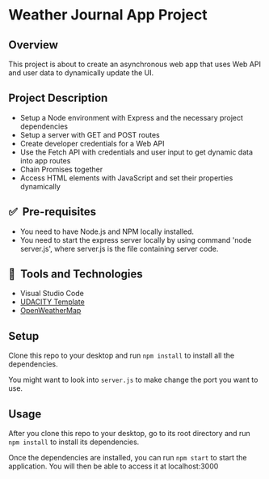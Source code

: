 # Weather Journal App Project

## Overview
This project is about to create an asynchronous web app that uses Web API and user data to dynamically update the UI. 

## Project Description
* Setup a Node environment with Express and the necessary project dependencies
* Setup a server with GET and POST routes
* Create developer credentials for a Web API
* Use the Fetch API with credentials and user input to get dynamic data into app routes
* Chain Promises together
* Access HTML elements with JavaScript and set their properties dynamically

## ✅&nbsp; Pre-requisites
* You need to have Node.js and NPM locally installed.
* You need to start the express server locally by using command 'node server.js', where server.js is the file containing server code.

## 🚀&nbsp; Tools and Technologies
* Visual Studio Code
* [UDACITY Template](https://github.com/udacity/fend/tree/refresh-2019/projects/weather-journal-app)
* [OpenWeatherMap](https://openweathermap.org/)

## Setup
Clone this repo to your desktop and run `npm install` to install all the dependencies.

You might want to look into `server.js` to make change the port you want to use.

## Usage
After you clone this repo to your desktop, go to its root directory and run `npm install` to install its dependencies.

Once the dependencies are installed, you can run  `npm start` to start the application. You will then be able to access it at localhost:3000

